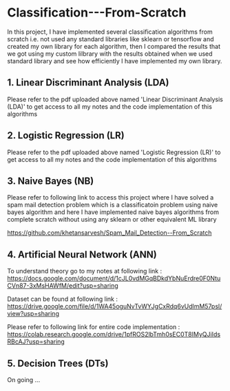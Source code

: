 # Classification---From-Scratch
In this project, I have implemented several classification algorithms from scratch i.e. not used any standard libraries like sklearn or tensorflow and created my own library for each algorithm, then I compared the results that we got using my custom lilbrary with the results obtained when we used standard library and see how efficiently I have implemented my own library.

  ## 1. Linear Discriminant Analysis (LDA)
  Please refer to the pdf uploaded above named 'Linear Discriminant Analysis (LDA)' to get access to all my notes and the code implementation of this algorithms

  ## 2. Logistic Regression (LR)
  Please refer to the pdf uploaded above named 'Logistic Regression (LR)' to get access to all my notes and the code implementation of this algorithms

  ## 3. Naive Bayes (NB)
  Please refer to following link to access this project where I have solved a spam mail detection problem which is a classificatoin problem using naive bayes algorithm and here I     have implemented naive bayes algorithms from complete scratch without using any sklearn or other equivalent ML library

  https://github.com/khetansarvesh/Spam_Mail_Detection--From_Scratch

  ## 4. Artificial Neural Network (ANN)
  
  To understand theory go to my notes at following link : https://docs.google.com/document/d/1cJL0vdMGqBDkdYbNuErdre0F0NtuCVn87-3xMsHAWfM/edit?usp=sharing
 
  Dataset can be found at following link : https://drive.google.com/file/d/1WA45oguNvTvWYJgCxRdq6vUdlmM57psl/view?usp=sharing
  
  Please refer to following link for entire code implementation : https://colab.research.google.com/drive/1pfROS2lbTmh0sEC0T8IMyQJiIdsRBcAJ?usp=sharing

## 5. Decision Trees (DTs)
On going ...
